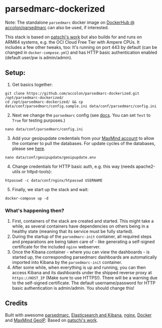 # parsedmarc-dockerized

Note: The standalone `parsedmarc` docker image on [DockerHub @ accolon/parsedmarc](https://hub.docker.com/r/accolon/parsedmarc) can also be used, if interested.

This stack is based on [patschi's work](https://github.com/patschi/parsedmarc-dockerized) but also builds for and runs on ARM64 systems, e.g. the OCI Cloud Free Tier with Ampere CPUs. It includes a few other tweaks, too: It's running on port 443 by default (can be changed in `docker-compose.yml`) and has HTTP basic authentication enabled (default user/pw is admin/admin).

## Setup:
1. Get basics together:
```
git clone https://github.com/accolon/parsedmarc-dockerized.git /opt/parsedmarc-dockerized/
cd /opt/parsedmarc-dockerized/ && cp data/conf/parsedmarc/config.sample.ini data/conf/parsedmarc/config.ini
```

2. Next we change the `parsedmarc` config (see [docs](https://domainaware.github.io/parsedmarc/#configuration-file). You can set `Test` to `True` for testing purposes.)
```
nano data/conf/parsedmarc/config.ini
```

3. Add your geoipupdate credentials from your [MaxMind account](https://www.maxmind.com/en/account/) to allow the container to pull the databases. For update cycles of the databases, please see [here](https://support.maxmind.com/hc/en-us/articles/4408216129947).
```
nano data/conf/geoipupdate/geoipupdate.env
```

4. Change credentials for HTTP basic auth, e.g. this way (needs apache2-utils or httpd-tools):
```
htpasswd -c data/conf/nginx/htpasswd USERNAME
```

5. Finally, we start up the stack and wait:
```
docker-compose up -d
```

### What's happening then?

1. First, containers of the stack are created and started. This might take a while, as several containers have dependencies on others being in a healthy state (meaning that its service must be fully started).
2. During the startup of the `parsedmarc-init` container, all required steps and preparations are being taken care of - like generating a self-signed certificate for the included `nginx` webserver.
3. Once the Kibana container - where you can view the dashboards - is started up, the corresponding parsedmarc dashboards are automatically imported into Kibana by the `parsedmarc-init` container.
4. After some while, when everything is up and running, you can then access Kibana and its dashboards under the shipped reverse proxy at `https://HOST_IP` (Make sure to use HTTPS!). There will be a warning due to the self-signed certificate. The default username/password for HTTP basic authentication is admin/admin. You should change this!

## Credits

Built with awesome [parsedmarc](https://github.com/domainaware/checkdmarc), [Elasticsearch and Kibana](https://www.elastic.co/), [nginx](https://nginx.org), [Docker](https://docker.com) and [MaxMind GeoIP](https://dev.maxmind.com/geoip/geoip2/geolite2/). Based on [patschi's work](https://github.com/patschi/parsedmarc-dockerized).
